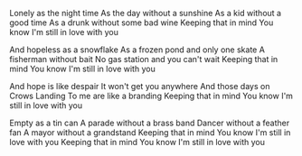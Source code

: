 Lonely as the night time
As the day without a sunshine
As a kid without a good time
As a drunk without some bad wine
Keeping that in mind
You know I'm still in love with you

And hopeless as a snowflake
As a frozen pond and only one skate
A fisherman without bait
No gas station and you can't wait
Keeping that in mind
You know I'm still in love with you

And hope is like despair
It won't get you anywhere
And those days on Crows Landing
To me are like a branding
Keeping that in mind
You know I'm still in love with you

Empty as a tin can
A parade without a brass band
Dancer without a feather fan
A mayor without a grandstand
Keeping that in mind
You know I'm still in love with you
Keeping that in mind
You know I'm still in love with you
